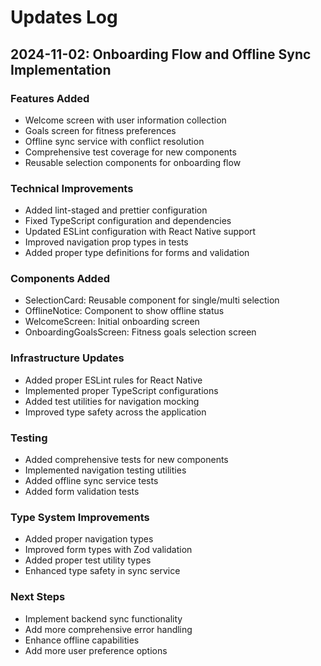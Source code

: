 # Updates Log

## 2024-11-02: Onboarding Flow and Offline Sync Implementation

### Features Added
- Welcome screen with user information collection
- Goals screen for fitness preferences
- Offline sync service with conflict resolution
- Comprehensive test coverage for new components
- Reusable selection components for onboarding flow

### Technical Improvements
- Added lint-staged and prettier configuration
- Fixed TypeScript configuration and dependencies
- Updated ESLint configuration with React Native support
- Improved navigation prop types in tests
- Added proper type definitions for forms and validation

### Components Added
- SelectionCard: Reusable component for single/multi selection
- OfflineNotice: Component to show offline status
- WelcomeScreen: Initial onboarding screen
- OnboardingGoalsScreen: Fitness goals selection screen

### Infrastructure Updates
- Added proper ESLint rules for React Native
- Implemented proper TypeScript configurations
- Added test utilities for navigation mocking
- Improved type safety across the application

### Testing
- Added comprehensive tests for new components
- Implemented navigation testing utilities
- Added offline sync service tests
- Added form validation tests

### Type System Improvements
- Added proper navigation types
- Improved form types with Zod validation
- Added proper test utility types
- Enhanced type safety in sync service

### Next Steps
- Implement backend sync functionality
- Add more comprehensive error handling
- Enhance offline capabilities
- Add more user preference options

